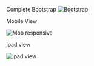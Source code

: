 Complete Bootstrap
![Bootstrap](https://github.com/user-attachments/assets/869898af-f419-4276-9390-75f11a742c4c)

Mobile View

![Mob responsive](https://github.com/user-attachments/assets/5705fe86-7ddc-46ea-8e74-5a28cd7b28b9)

ipad view

![ipad view](https://github.com/user-attachments/assets/cf3d9a30-a258-41e6-8d1f-5b1d6219ce29)
